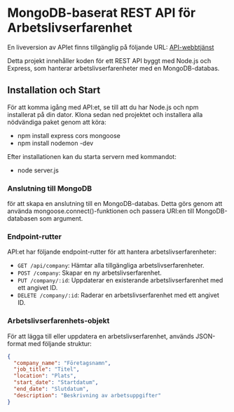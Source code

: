 # MongoDB-baserat REST API för Arbetslivserfarenhet

En liveversion av APIet finns tillgänglig på följande URL: [API-webbtjänst](https://backend-baserad-webbutveckling-13.onrender.com/api/company)

Detta projekt innehåller koden för ett REST API byggt med Node.js och Express, som hanterar arbetslivserfarenheter med en MongoDB-databas.

## Installation och Start

För att komma igång med API:et, se till att du har Node.js och npm installerat på din dator. Klona sedan ned projektet och installera alla nödvändiga paket genom att köra:

* npm install express cors mongoose 
* npm install nodemon -dev

Efter installationen kan du starta servern med kommandot: 
* node server.js

### Anslutning till MongoDB

 för att skapa en anslutning till en MongoDB-databas. Detta görs genom att använda mongoose.connect()-funktionen och passera URI:en till MongoDB-databasen som argument.

### Endpoint-rutter

API:et har följande endpoint-rutter för att hantera arbetslivserfarenheter:

- `GET /api/company`: Hämtar alla tillgängliga arbetslivserfarenheter.
- `POST /company`: Skapar en ny arbetslivserfarenhet.
- `PUT /company/:id`: Uppdaterar en existerande arbetslivserfarenhet med ett angivet ID.
- `DELETE /company/:id`: Raderar en arbetslivserfarenhet med ett angivet ID.

### Arbetslivserfarenhets-objekt

För att lägga till eller uppdatera en arbetslivserfarenhet, används JSON-format med följande struktur:

```json
{
  "company_name": "Företagsnamn",
  "job_title": "Titel",
  "location": "Plats",
  "start_date": "Startdatum",
  "end_date": "Slutdatum",
  "description": "Beskrivning av arbetsuppgifter"
}

